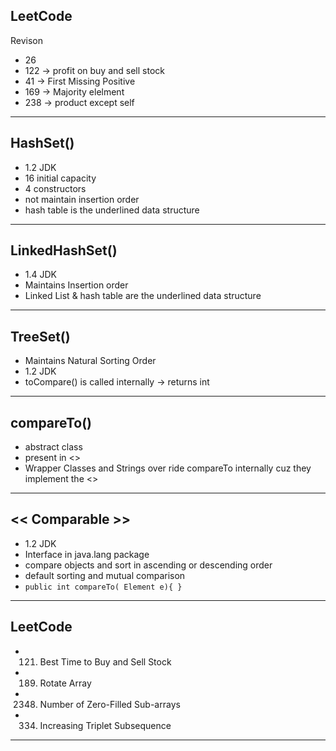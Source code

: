 ## LeetCode

Revison

- 26
- 122 -> profit on buy and sell stock
- 41 -> First Missing Positive
- 169 -> Majority elelment
- 238 -> product except self

---

## HashSet()

- 1.2 JDK
- 16 initial capacity
- 4 constructors
- not maintain insertion order
- hash table is the underlined data structure

---

## LinkedHashSet()

- 1.4 JDK
- Maintains Insertion order
- Linked List & hash table are the underlined data structure

---

## TreeSet()

- Maintains Natural Sorting Order
- 1.2 JDK
- toCompare() is called internally -> returns int

---

## compareTo()

- abstract class
- present in <<Comparable>>
- Wrapper Classes and Strings over ride compareTo internally cuz they implement the <<Comparable>>

---

## << Comparable >>

- 1.2 JDK
- Interface in java.lang package
- compare objects and sort in ascending or descending order
- default sorting and mutual comparison
- `public int compareTo( Element e){ }`

---

## LeetCode

- 121. Best Time to Buy and Sell Stock
- 189. Rotate Array
- 2348. Number of Zero-Filled Sub-arrays
- 334. Increasing Triplet Subsequence

---
